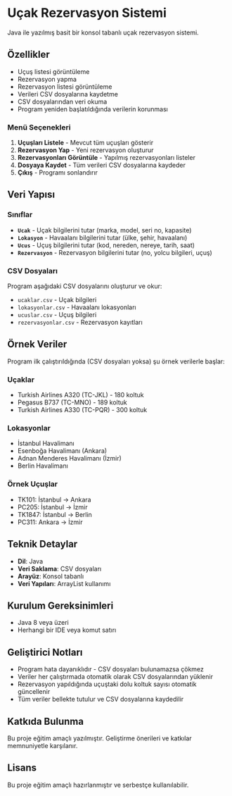 # Uçak Rezervasyon Sistemi

Java ile yazılmış basit bir konsol tabanlı uçak rezervasyon sistemi.

## Özellikler

- Uçuş listesi görüntüleme
- Rezervasyon yapma
- Rezervasyon listesi görüntüleme
- Verileri CSV dosyalarına kaydetme
- CSV dosyalarından veri okuma
- Program yeniden başlatıldığında verilerin korunması

### Menü Seçenekleri

1. **Uçuşları Listele** - Mevcut tüm uçuşları gösterir
2. **Rezervasyon Yap** - Yeni rezervasyon oluşturur
3. **Rezervasyonları Görüntüle** - Yapılmış rezervasyonları listeler
4. **Dosyaya Kaydet** - Tüm verileri CSV dosyalarına kaydeder
5. **Çıkış** - Programı sonlandırır

## Veri Yapısı

### Sınıflar

- **`Ucak`** - Uçak bilgilerini tutar (marka, model, seri no, kapasite)
- **`Lokasyon`** - Havaalanı bilgilerini tutar (ülke, şehir, havaalanı)
- **`Ucus`** - Uçuş bilgilerini tutar (kod, nereden, nereye, tarih, saat)
- **`Rezervasyon`** - Rezervasyon bilgilerini tutar (no, yolcu bilgileri, uçuş)

### CSV Dosyaları

Program aşağıdaki CSV dosyalarını oluşturur ve okur:

- `ucaklar.csv` - Uçak bilgileri
- `lokasyonlar.csv` - Havaalanı lokasyonları
- `ucuslar.csv` - Uçuş bilgileri
- `rezervasyonlar.csv` - Rezervasyon kayıtları

## Örnek Veriler

Program ilk çalıştırıldığında (CSV dosyaları yoksa) şu örnek verilerle başlar:

### Uçaklar
- Turkish Airlines A320 (TC-JKL) - 180 koltuk
- Pegasus B737 (TC-MNO) - 189 koltuk
- Turkish Airlines A330 (TC-PQR) - 300 koltuk

### Lokasyonlar
- İstanbul Havalimanı
- Esenboğa Havalimanı (Ankara)
- Adnan Menderes Havalimanı (İzmir)
- Berlin Havalimanı

### Örnek Uçuşlar
- TK101: İstanbul → Ankara
- PC205: İstanbul → İzmir
- TK1847: İstanbul → Berlin
- PC311: Ankara → İzmir

## Teknik Detaylar

- **Dil**: Java
- **Veri Saklama**: CSV dosyaları
- **Arayüz**: Konsol tabanlı
- **Veri Yapıları**: ArrayList kullanımı

## Kurulum Gereksinimleri

- Java 8 veya üzeri
- Herhangi bir IDE veya komut satırı

## Geliştirici Notları

- Program hata dayanıklıdır - CSV dosyaları bulunamazsa çökmez
- Veriler her çalıştırmada otomatik olarak CSV dosyalarından yüklenir
- Rezervasyon yapıldığında uçuştaki dolu koltuk sayısı otomatik güncellenir
- Tüm veriler bellekte tutulur ve CSV dosyalarına kaydedilir

## Katkıda Bulunma

Bu proje eğitim amaçlı yazılmıştır. Geliştirme önerileri ve katkılar memnuniyetle karşılanır.

## Lisans

Bu proje eğitim amaçlı hazırlanmıştır ve serbestçe kullanılabilir.
